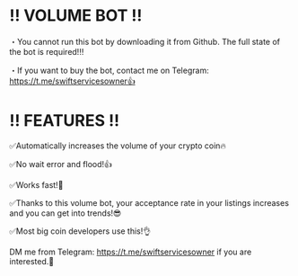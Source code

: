 # !! VOLUME BOT !!
・You cannot run this bot by downloading it from Github. The full state of the bot is required!‼️

・If you want to buy the bot, contact me on Telegram: https://t.me/swiftservicesowner👍
# !! FEATURES !!
✅Automatically increases the volume of your crypto coin🔥

✅No wait error and flood!👍

✅Works fast!💪

✅Thanks to this volume bot, your acceptance rate in your listings increases and you can get into trends!😎

✅Most big coin developers use this!👌

DM me from Telegram: https://t.me/swiftservicesowner if you are interested.🤝
